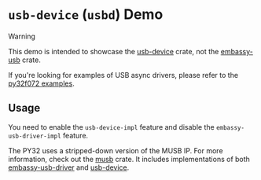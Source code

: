 # `usb-device` (`usbd`) Demo

> [!WARNING]
> 
> This demo is intended to showcase the [usb-device](https://crates.io/crates/usb-device) crate, not the [embassy-usb](https://crates.io/crates/embassy-usb) crate.
> 
> If you're looking for examples of USB async drivers, please refer to the [py32f072 examples](https://chatgpt.com/py32f072/src/bin).

## Usage

You need to enable the `usb-device-impl` feature and disable the `embassy-usb-driver-impl` feature.

The PY32 uses a stripped-down version of the MUSB IP. For more information, check out the [musb](https://crates.io/crates/musb) crate. It includes implementations of both [embassy-usb-driver](https://crates.io/crates/embassy-usb-driver) and [usb-device](https://crates.io/crates/usb-device).